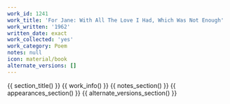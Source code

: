 ```yaml
---
work_id: 1241
work_title: 'For Jane: With All The Love I Had, Which Was Not Enough'
work_written: '1962'
written_date: exact
work_collected: 'yes'
work_category: Poem
notes: null
icon: material/book
alternate_versions: []
---
```


{{ section_title() }}
{{ work_info() }}
{{ notes_section() }}
{{ appearances_section() }}
{{ alternate_versions_section() }}